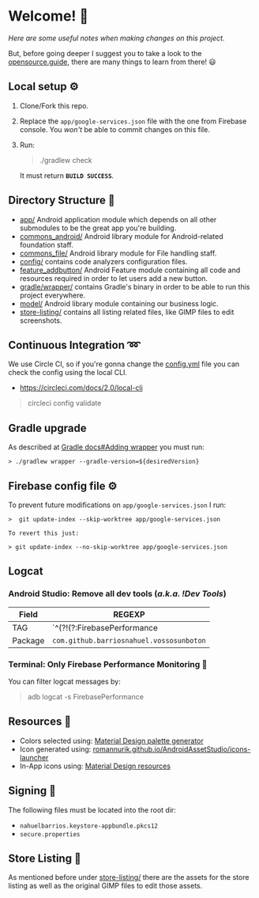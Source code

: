 # Welcome! 🙌

*Here are some useful notes when making changes on this project.*

But, before going deeper I suggest you to take a look to the [opensource.guide](https://opensource.guide/), there are many things to learn from there! 😃

## Local setup ⚙

1. Clone/Fork this repo.
2. Replace the `app/google-services.json` file with the one from Firebase console. You *won't* be able to commit changes on this file.
3. Run:
    > ./gradlew check

    It must return **`BUILD SUCCESS`**.

## Directory Structure 🎄
- [app/](/app) Android application module which depends on all other submodules to be the great app you're building.
- [commons_android/](/commons_android) Android library module for Android-related foundation staff.
- [commons_file/](/commons_file) Android library module for File handling staff.
- [config/](/config) contains code analyzers configuration files.
- [feature_addbutton/](/feature_addbutton) Android Feature module containing all code and resources required in order to let users add a new
button.
- [gradle/wrapper/](/gradle/wrapper) contains Gradle's binary in order to be able to run this project everywhere.
- [model/](/model) Android library module containing our business logic.
- [store-listing/](/store-listing) contains all listing related files, like GIMP files to edit screenshots.

## Continuous Integration ➿
We use Circle CI, so if you're gonna change the [config.yml](.circleci/config.yml) file you can check the config using the local CLI.
- https://circleci.com/docs/2.0/local-cli

> circleci config validate

## Gradle upgrade
As described at [Gradle docs#Adding wrapper](https://docs.gradle.org/current/userguide/gradle_wrapper.html#sec:adding_wrapper) you must run:

    > ./gradlew wrapper --gradle-version=${desiredVersion}

## Firebase config file ⚙️

To prevent future modifications on `app/google-services.json` I run:

    >  git update-index --skip-worktree app/google-services.json

    To revert this just:

    > git update-index --no-skip-worktree app/google-services.json

## Logcat

### Android Studio: Remove all dev tools (*a.k.a. !Dev Tools*)

| Field     | REGEXP |
| --        | -- |
| TAG       | `^(?!(?:FirebasePerformance|FA|FirebaseRemoteConfig|LeakCanary|zygote|Choreographer)$).*$` |
| Package   | `com.github.barriosnahuel.vossosunboton` |

### Terminal: Only Firebase Performance Monitoring 💯

You can filter logcat messages by:

> adb logcat -s FirebasePerformance

## Resources 🎨
- Colors selected using: [Material Design palette generator](https://material.io/design/color/the-color-system.html#tools-for-picking-colors)
- Icon generated using: [romannurik.github.io/AndroidAssetStudio/icons-launcher](http://romannurik.github.io/AndroidAssetStudio/icons-launcher.html)
- In-App icons using: [Material Design resources](https://material.io/resources/icons/?style=round)

## Signing 🔑

The following files must be located into the root dir:
- `nahuelbarrios.keystore-appbundle.pkcs12`
- `secure.properties`

## Store Listing 📄

As mentioned before under [store-listing/](/store-listing) there are the assets for the store listing as well as the original GIMP files to edit those
 assets.